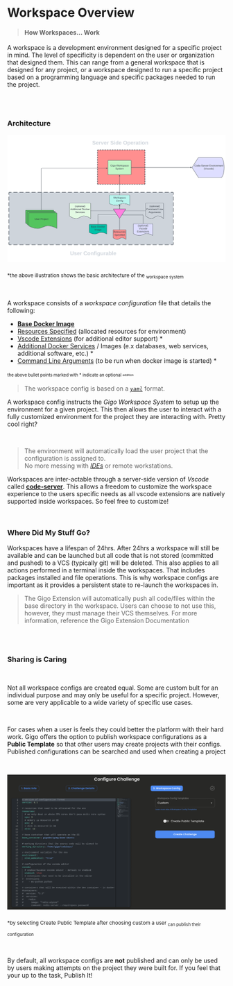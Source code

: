 # Workspace Overview
>#### How Workspaces... Work


A workspace is a development environment designed for a specific project
in mind. The level of specificity is dependent on the user or
organization that designed them. This can range from a general workspace
that is designed for any project, or a workspace designed to run a
specific project based on a programming language and specific packages
needed to run the project.


</br>
</br>






### **Architecture**


![GIGO Workspace Overview-transparent.svg](GIGO%20Workspace%20Overview-transparent.svg)

<sub>*the above illustration shows the basic architecture of the
<sub>workspace system

</br>


A workspace consists of a *workspace configuration* file that details the
following:
- [**Base Docker Image**](base_docker_image_2.md)
- [Resources Specified](resources_specified_3.md) (allocated resources for environment)
- [Vscode Extensions](vscode_extensions_4.md) (for additional editor support) *
- [Additional Docker Services](additional_docker_service_5.md) / Images (e.x databases, web
  services, additional software, etc.) *
- [Command Line Arguments](command_line_arguments_6.md) (to be run when docker image is
  started) *

<sup><sub>the above bullet points marked with * indicate an optional
<sup><sub>addition

>The workspace config is based on a [*`yaml`*](https://www.redhat.com/en/topics/automation/what-is-yaml) format.

A workspace config instructs the *Gigo Workspace System* to setup up the
environment for a given project. This then allows the user to interact
with a fully customized environment for the project they are interacting
with. Pretty cool right?

</br>



>The environment will automatically load the user project that the
>configuration is assigned to.  
> No more messing with [*IDEs*](https://en.wikipedia.org/wiki/Integrated_development_environment) or remote
>workstations.


Workspaces are inter-actable through a server-side version of *Vscode*
called [**code-server**](https://github.com/coder/code-server#readme).
This allows a freedom to customize the workspace experience to the users
specific needs as all vscode extensions are natively supported inside
workspaces. So feel free to customize!


</br>



### **Where Did My Stuff Go?**

Workspaces have a lifespan of 24hrs. After 24hrs a workspace will still be available and can be launched but all code that is not stored (committed and pushed) to a VCS (typically git) will be deleted. This also applies to all actions performed in a terminal inside the workspaces. That includes packages installed and file operations. This is why workspace configs are important as it provides a persistent state to re-launch the workspaces in.
>The Gigo Extension will automatically push all code/files within the base directory in the workspace. Users can choose to not use this, however, they must manage their VCS themselves. For more information, reference the Gigo  Extension Documentation


</br>
</br>

### **Sharing is Caring**


</br>

Not all workspace configs are created equal. Some are custom bult
for an individual purpose and may only be useful for a specific project.
However, some are very applicable to a wide variety of specific use
cases.

</br>

For cases when a user is feels they could better the platform with their
hard work. Gigo offers the option to publish workspace configurations as
a **Public Template** so that other users may create projects with their
configs. Published configurations can be searched and used when creating
a project

</br>

![workspace_config.png](workspace_config.png)

<sub> *by selecting Create Public Template after choosing custom a user
<sub>can publish their configuration

</br>

By default, all workspace configs are **not** published and can only be
used by users making attempts on the project they were built for. If you
feel that your up to the task, Publish It!


